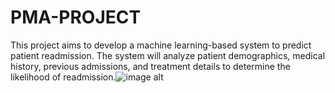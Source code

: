 # PMA-PROJECT
This project aims to develop a machine learning-based system to predict patient readmission. The system will analyze patient demographics, medical history, previous admissions, and treatment details to determine the likelihood of readmission.![image alt](https://github.com/user-attachments/assets/541d1405-d9d3-4a38-8633-b8e05e9694e1)
